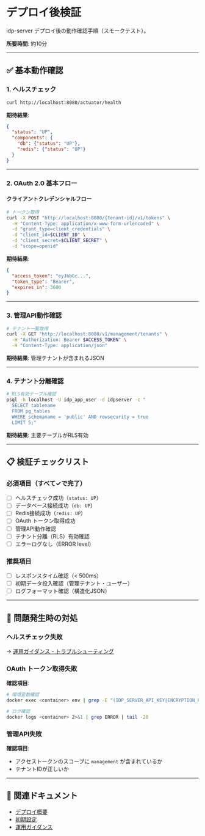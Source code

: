 # デプロイ後検証

idp-server デプロイ後の動作確認手順（スモークテスト）。

**所要時間**: 約10分

---

## ✅ 基本動作確認

### 1. ヘルスチェック

```bash
curl http://localhost:8080/actuator/health
```

**期待結果**:
```json
{
  "status": "UP",
  "components": {
    "db": {"status": "UP"},
    "redis": {"status": "UP"}
  }
}
```

---

### 2. OAuth 2.0 基本フロー

#### クライアントクレデンシャルフロー

```bash
# トークン取得
curl -X POST "http://localhost:8080/{tenant-id}/v1/tokens" \
  -H "Content-Type: application/x-www-form-urlencoded" \
  -d "grant_type=client_credentials" \
  -d "client_id=$CLIENT_ID" \
  -d "client_secret=$CLIENT_SECRET" \
  -d "scope=openid"
```

**期待結果**:
```json
{
  "access_token": "eyJhbGc...",
  "token_type": "Bearer",
  "expires_in": 3600
}
```

---

### 3. 管理API動作確認

```bash
# テナント一覧取得
curl -X GET "http://localhost:8080/v1/management/tenants" \
  -H "Authorization: Bearer $ACCESS_TOKEN" \
  -H "Content-Type: application/json"
```

**期待結果**: 管理テナントが含まれるJSON

---

### 4. テナント分離確認

```bash
# RLS有効テーブル確認
psql -h localhost -U idp_app_user -d idpserver -c "
  SELECT tablename
  FROM pg_tables
  WHERE schemaname = 'public' AND rowsecurity = true
  LIMIT 5;"
```

**期待結果**: 主要テーブルがRLS有効

---

## 📋 検証チェックリスト

### 必須項目（すべて✓で完了）

- [ ] ヘルスチェック成功（`status: UP`）
- [ ] データベース接続成功（`db: UP`）
- [ ] Redis接続成功（`redis: UP`）
- [ ] OAuth トークン取得成功
- [ ] 管理API動作確認
- [ ] テナント分離（RLS）有効確認
- [ ] エラーログなし（ERROR level）

### 推奨項目

- [ ] レスポンスタイム確認（< 500ms）
- [ ] 初期データ投入確認（管理テナント・ユーザー）
- [ ] ログフォーマット確認（構造化JSON）

---

## 🚨 問題発生時の対処

### ヘルスチェック失敗

→ [運用ガイダンス - トラブルシューティング](./06-operational-guidance.md)

### OAuth トークン取得失敗

**確認項目**:
```bash
# 環境変数確認
docker exec <container> env | grep -E "(IDP_SERVER_API_KEY|ENCRYPTION_KEY)"

# ログ確認
docker logs <container> 2>&1 | grep ERROR | tail -20
```

### 管理API失敗

**確認項目**:
- アクセストークンのスコープに `management` が含まれているか
- テナントIDが正しいか

---

## 🔗 関連ドキュメント

- [デプロイ概要](./00-overview.md)
- [初期設定](./04-initial-configuration.md)
- [運用ガイダンス](./06-operational-guidance.md)

